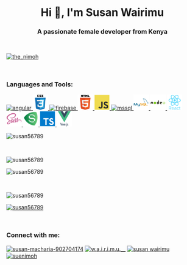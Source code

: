 <h1 align="center">Hi 👋, I'm Susan Wairimu</h1>
<h3 align="center">A passionate female developer from Kenya</h3>

<br/>

<p align="left"> <a href="https://twitter.com/the_nimoh" target="blank"><img src="https://img.shields.io/twitter/follow/the_nimoh?logo=twitter&style=for-the-badge" alt="the_nimoh" /></a> </p>

<br/>

<h3 align="left">Languages and Tools:</h3>
<p align="left"> <a href="https://angular.io" target="_blank" rel="noreferrer"> <img src="https://angular.io/assets/images/logos/angular/angular.svg" alt="angular" width="40" height="40"/> </a> <a href="https://www.w3schools.com/css/" target="_blank" rel="noreferrer"> <img src="https://raw.githubusercontent.com/devicons/devicon/master/icons/css3/css3-original-wordmark.svg" alt="css3" width="40" height="40"/> </a> <a href="https://firebase.google.com/" target="_blank" rel="noreferrer"> <img src="https://www.vectorlogo.zone/logos/firebase/firebase-icon.svg" alt="firebase" width="40" height="40"/> </a> <a href="https://www.w3.org/html/" target="_blank" rel="noreferrer"> <img src="https://raw.githubusercontent.com/devicons/devicon/master/icons/html5/html5-original-wordmark.svg" alt="html5" width="40" height="40"/> </a> <a href="https://developer.mozilla.org/en-US/docs/Web/JavaScript" target="_blank" rel="noreferrer"> <img src="https://raw.githubusercontent.com/devicons/devicon/master/icons/javascript/javascript-original.svg" alt="javascript" width="40" height="40"/> </a> <a href="https://www.microsoft.com/en-us/sql-server" target="_blank" rel="noreferrer"> <img src="https://www.svgrepo.com/show/303229/microsoft-sql-server-logo.svg" alt="mssql" width="40" height="40"/> </a> <a href="https://www.mysql.com/" target="_blank" rel="noreferrer"> <img src="https://raw.githubusercontent.com/devicons/devicon/master/icons/mysql/mysql-original-wordmark.svg" alt="mysql" width="40" height="40"/> </a> <a href="https://nodejs.org" target="_blank" rel="noreferrer"> <img src="https://raw.githubusercontent.com/devicons/devicon/master/icons/nodejs/nodejs-original-wordmark.svg" alt="nodejs" width="40" height="40"/> </a> <a href="https://reactjs.org/" target="_blank" rel="noreferrer"> <img src="https://raw.githubusercontent.com/devicons/devicon/master/icons/react/react-original-wordmark.svg" alt="react" width="40" height="40"/> </a> <a href="https://sass-lang.com" target="_blank" rel="noreferrer"> <img src="https://raw.githubusercontent.com/devicons/devicon/master/icons/sass/sass-original.svg" alt="sass" width="40" height="40"/> </a> <a href="https://scully.io/" target="_blank" rel="noreferrer"> <img src="https://raw.githubusercontent.com/scullyio/scully/main/assets/logos/SVG/scullyio-icon.svg" alt="scully" width="40" height="40"/> </a> <a href="https://www.typescriptlang.org/" target="_blank" rel="noreferrer"> <img src="https://raw.githubusercontent.com/devicons/devicon/master/icons/typescript/typescript-original.svg" alt="typescript" width="40" height="40"/> </a> <a href="https://vuejs.org/" target="_blank" rel="noreferrer"> <img src="https://raw.githubusercontent.com/devicons/devicon/master/icons/vuejs/vuejs-original-wordmark.svg" alt="vuejs" width="40" height="40"/> </a> </p>



<p align="left"> <img src="https://komarev.com/ghpvc/?username=susan56789&label=Profile%20views&color=0e75b6&style=flat" alt="susan56789" /> </p>
<br/>

<p><img align="left" src="https://github-readme-stats.vercel.app/api/top-langs?username=susan56789&show_icons=true&locale=en&layout=compact&theme=dark" alt="susan56789" /></p>
<br/>

<p>&nbsp;<img align="left" src="https://github-readme-stats.vercel.app/api?username=susan56789&show_icons=true&locale=en&theme=dark" alt="susan56789" /></p>

<br/>
<p><img align="left" src="https://github-readme-streak-stats.herokuapp.com/?user=susan56789&theme=dark&count_private=true" alt="susan56789" /></p>

<br/>
<p align="left"> <a href="https://github.com/ryo-ma/github-profile-trophy"><img src="https://github-profile-trophy.vercel.app/?username=susan56789&theme=onedark" alt="susan56789" /></a> </p>

<br/>

<h3 align="left">Connect with me:</h3>
<p align="left">
<a href="https://linkedin.com/in/susan-macharia-902704174" target="blank"><img align="center" src="https://raw.githubusercontent.com/rahuldkjain/github-profile-readme-generator/master/src/images/icons/Social/linked-in-alt.svg" alt="susan-macharia-902704174" height="30" width="40" /></a>
<a href="https://instagram.com/w.a.i.r.i.m.u.__" target="blank"><img align="center" src="https://raw.githubusercontent.com/rahuldkjain/github-profile-readme-generator/master/src/images/icons/Social/instagram.svg" alt="w.a.i.r.i.m.u.__" height="30" width="40" /></a>
<a href="https://www.youtube.com/channel/UC5jjHotQY0YH5UbEXmCH7aQ" target="blank"><img align="center" src="https://raw.githubusercontent.com/rahuldkjain/github-profile-readme-generator/master/src/images/icons/Social/youtube.svg" alt="susan wairimu" height="30" width="40" /></a>
<a href="https://codeforces.com/profile/suenimoh" target="blank"><img align="center" src="https://raw.githubusercontent.com/rahuldkjain/github-profile-readme-generator/master/src/images/icons/Social/codeforces.svg" alt="suenimoh" height="30" width="40" /></a>
</p>





